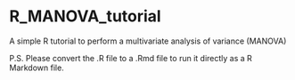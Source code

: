 # R_MANOVA_tutorial
A simple R tutorial to perform a multivariate analysis of variance (MANOVA)

P.S. Please convert the .R file to a .Rmd file to run it directly as a R Markdown file.
